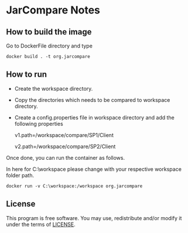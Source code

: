 # JarCompare Notes

## How to build the image
Go to DockerFile directory and type

    docker build . -t org.jarcompare

## How to run
- Create the workspace directory.
- Copy the directories which needs to be compared to workspace directory.
- Create a config.properties file in workspace directory and add the following properties

    v1.path=/workspace/compare/SP1/Client
    
    v2.path=/workspace/compare/SP2/Client

Once done, you can run the container as follows. 

In here for C:\workspace please change with your respective workspace folder path.  

    docker run -v C:\workspace:/workspace org.jarcompare
    
## License
This program is free software. You may use, redistribute and/or modify it under the terms of [LICENSE](LICENSE).
